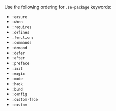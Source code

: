 Use the following ordering for `use-package` keywords:

- `:ensure`
- `:when`
- `:requires`
- `:defines`
- `:functions`
- `:commands`
- `:demand`
- `:defer`
- `:after`
- `:preface`
- `:init`
- `:magic`
- `:mode`
- `:hook`
- `:bind`
- `:config`
- `:custom-face`
- `:custom`

